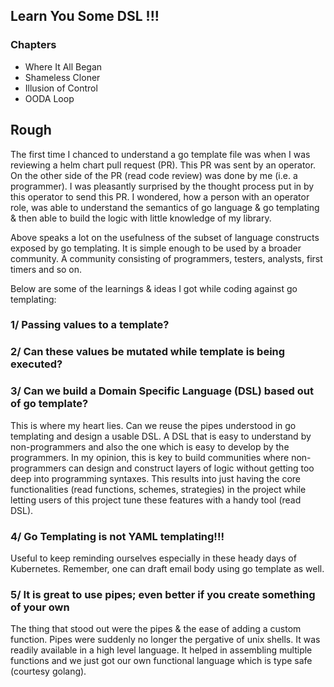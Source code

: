## Learn You Some DSL !!!
### Chapters
- Where It All Began
- Shameless Cloner
- Illusion of Control
- OODA Loop

## Rough
The first time I chanced to understand a go template file was when I was reviewing a helm chart pull request (PR). This PR was
sent by an operator. On the other side of the PR (read code review) was done by me (i.e. a programmer). I was pleasantly
surprised by the thought process put in by this operator to send this PR. I wondered, how a person with an operator role, was
able to understand the semantics of go language & go templating & then able to build the logic with little knowledge of my library. 

Above speaks a lot on the usefulness of the subset of language constructs exposed by go templating. It is simple enough to be
used by a broader community. A community consisting of programmers, testers, analysts, first timers and so on. 

Below are some of the learnings & ideas I got while coding against go templating:

### 1/ Passing values to a template?

### 2/ Can these values be mutated while template is being executed?

### 3/ Can we build a Domain Specific Language (DSL) based out of go template?
This is where my heart lies. Can we reuse the pipes understood in go templating and design a usable DSL. A DSL that is easy to
understand by non-programmers and also the one which is easy to develop by the programmers. In my opinion, this is key to build
communities where non-programmers can design and construct layers of logic without getting too deep into programming syntaxes.
This results into just having the core functionalities (read functions, schemes, strategies) in the project while letting users
of this project tune these features with a handy tool (read DSL).

### 4/ Go Templating is not YAML templating!!!
Useful to keep reminding ourselves especially in these heady days of Kubernetes. Remember, one can draft email body using go
template as well.

### 5/ It is great to use pipes; even better if you create something of your own
The thing that stood out were the pipes & the ease of adding a custom function. Pipes were suddenly no longer the pergative of
unix shells. It was readily available in a high level language. It helped in assembling multiple functions and we just got our
own functional language which is type safe (courtesy golang).
